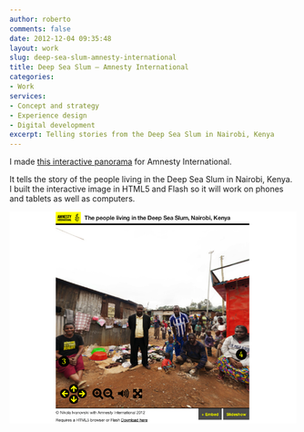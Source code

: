```yaml
---
author: roberto
comments: false
date: 2012-12-04 09:35:48
layout: work
slug: deep-sea-slum-amnesty-international
title: Deep Sea Slum – Amnesty International
categories:
- Work
services:
- Concept and strategy
- Experience design
- Digital development
excerpt: Telling stories from the Deep Sea Slum in Nairobi, Kenya
---
```


I made [this interactive panorama](http://amnesty.org/en/slums-widget) for Amnesty International.

It tells the story of the people living in the Deep Sea Slum in Nairobi, Kenya. I built the interactive image in HTML5 and Flash so it will work on phones and tablets as well as computers.

![Screenshot of project about the people living in the Deep Sea Slum, Nairobi, Kenya](/images/work-deep-sea-amnesty.png)
